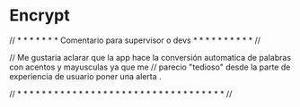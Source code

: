 # Encrypt

// * * * * * * * Comentario para supervisor o devs * * * * * * * * * * // 

// Me gustaria aclarar que la app hace la conversión automatica de palabras con acentos y mayusculas ya que me
// parecio "tedioso" desde la parte de experiencia de usuario poner una alerta .

// * * * * * * * * * * * * * * * * * * * * * * * * * * * * * * * * * * // 